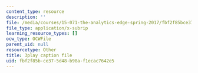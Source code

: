 ```yaml
---
content_type: resource
description: ''
file: /media/courses/15-071-the-analytics-edge-spring-2017/fbf2f85bce375d48b98af1ecac7642e5_wYcMru4gYF4.vtt
file_type: application/x-subrip
learning_resource_types: []
ocw_type: OCWFile
parent_uid: null
resourcetype: Other
title: 3play caption file
uid: fbf2f85b-ce37-5d48-b98a-f1ecac7642e5
---
```

